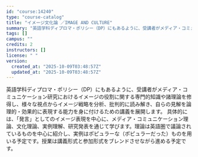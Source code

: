 ```yaml
---
id: "course:14240"
type: "course-catalog"
title: "イメージ文化論 ／IMAGE AND CULTURE"
summary: "英語学科ディプロマ・ポリシー（DP）にもあるように、受講者がメディア・コミュニケーション研究におけるイメージの役割に関する専門的知識や諸理論を修得し、様々な視点からイメージ戦略を分析、批判的に読み解き、自らの見解を論理的・効果的に表現する能…"
tags: []
campus: ""
credits: 2
instructors: []
license: " "
version:
  created_at: "2025-10-09T03:48:57Z"
  updated_at: "2025-10-09T03:48:57Z"
---
```


英語学科ディプロマ・ポリシー（DP）にもあるように、受講者がメディア・コミュニケーション研究におけるイメージの役割に関する専門的知識や諸理論を修得し、様々な視点からイメージ戦略を分析、批判的に読み解き、自らの見解を論理的・効果的に表現する能力を身に付けるための講義を展開します。 具体的には、「発言」としてのイメージ表現を中心に、メディア・コミュニケーション理論、文化理論、実例理解、研究発表を通じて学びます。理論は英語圏で議論されているものを中心に紹介し、実例はポピュラーな（ポピュラーだった）ものを用いる予定です。授業は講義形式と参加形式をブレンドさせながら進める予定です。
